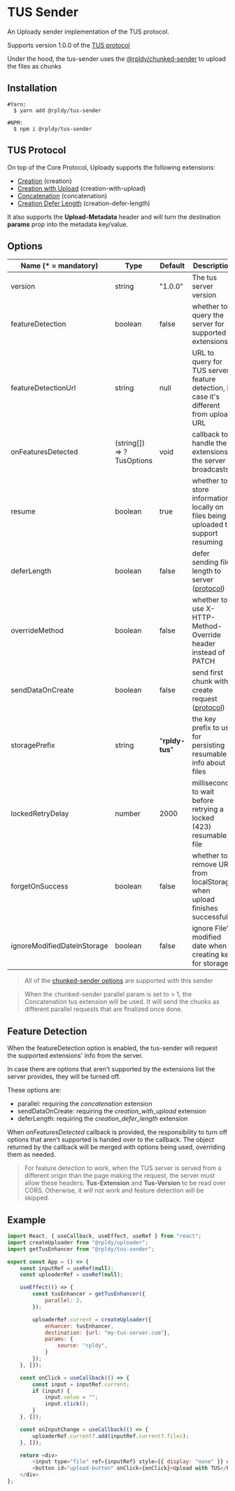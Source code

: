 
<!--
<a href="https://badge.fury.io/js/%40rpldy%2Ftus-sender">
    <img src="https://badge.fury.io/js/%40rpldy%2Ftus-sender.svg" alt="npm version" height="20"></a>
<a href="https://circleci.com/gh/rpldy/react-uploady">
    <img src="https://circleci.com/gh/rpldy/react-uploady.svg?style=svg" alt="circleci status"/></a>  
<a href="https://codecov.io/gh/rpldy/react-uploady">
    <img src="https://codecov.io/gh/rpldy/react-uploady/branch/master/graph/badge.svg" alt="codecov status"/></a> 
<a href="https://bundlephobia.com/result?p=@rpldy/tus-sender">
    <img src="https://badgen.net/bundlephobia/minzip/@rpldy/tus-sender" alt="bundlephobia badge"/></a>
<a href="https://react-uploady-storybook.netlify.com/?path=/story/tus-sender--with-tus-sender">
   <img src="https://cdn.jsdelivr.net/gh/storybookjs/brand@master/badge/badge-storybook.svg" alt="rpldy storybook"/></a> 
-->

# TUS Sender

An Uploady sender implementation of the TUS protocol.

Supports version 1.0.0 of the [TUS protocol](https://tus.io/protocols/resumable-upload.html)

Under the hood, the tus-sender uses the [@rpldy/chunked-sender](../chunked-sender) to upload the files as chunks 

## Installation

```shell
#Yarn:
  $ yarn add @rpldy/tus-sender

#NPM:
  $ npm i @rpldy/tus-sender
``` 

## TUS Protocol

On top of the Core Protocol, Uploady supports the following extensions:

- [Creation](https://tus.io/protocols/resumable-upload.html#creation) (creation)
- [Creation with Upload](https://tus.io/protocols/resumable-upload.html#creation-with-upload) (creation-with-upload)
- [Concatenation](https://tus.io/protocols/resumable-upload.html#concatenation) (concatenation)
- [Creation Defer Length](https://tus.io/protocols/resumable-upload.html#upload-defer-length) (creation-defer-length)

It also supports the __Upload-Metadata__ header and will turn the destination __params__ prop into the metadata key/value.

## Options

| Name (* = mandatory) | Type          | Default       | Description  
| --------------       | ------------- | ------------- | ------------
| version           | string    | "1.0.0" | The tus server version
| featureDetection | boolean    | false | whether to query the server for supported extensions
| featureDetectionUrl | string | null | URL to query for TUS server feature detection, in case it's different from upload URL
| onFeaturesDetected  | (string[]) => ?TusOptions | void | callback to handle the extensions the server broadcasts
| resume    |   boolean     | true | whether to store information locally on files being uploaded to support resuming
| deferLength | boolean | false | defer sending file length to server ([protocol](https://tus.io/protocols/resumable-upload.html#upload-defer-length))
| overrideMethod | boolean | false | whether to use X-HTTP-Method-Override header instead of PATCH
| sendDataOnCreate | boolean | false | send first chunk with create request ([protocol](https://tus.io/protocols/resumable-upload.html#creation-with-upload))
| storagePrefix | string | "__rpldy-tus__" | the key prefix to use for persisting resumable info about files
| lockedRetryDelay | number | 2000 | milliseconds to wait before retrying a locked (423) resumable file
| forgetOnSuccess   | boolean | false | whether to remove URL from localStorage when upload finishes successfully
| ignoreModifiedDateInStorage   | boolean   | false     | ignore File's modified date when creating key for storage

> All of the [chunked-sender options](../chunked-sender#options) are supported with this sender

> When the chunked-sender parallel param is set to > 1, the Concatenation tus extension will be used.
>It will send the chunks as different parallel requests that are finalized once done.

## Feature Detection

When the featureDetection option is enabled, the tus-sender will request the supported extensions' info from the server.

In case there are options that aren't supported by the extensions list the server provides, 
they will be turned off.

These options are:

- parallel: requiring the _concatenation_ extension
- sendDataOnCreate: requiring the _creation_with_upload_ extension
- deferLength: requiring the _creation_defer_length_ extension

When _onFeaturesDetected_ callback is provided, the responsibility to turn off options that aren't supported
is handed over to the callback. The object returned by the callback will be merged with options being used, overriding them as needed.

> For feature detection to work, when the TUS server is served from a different origin than the page making the request, 
the server must allow these headers: __Tus-Extension__ and __Tus-Version__ to be read over CORS. 
>Otherwise, it will not work and feature detection will be skipped.

## Example

```javascript
import React, { useCallback, useEffect, useRef } from "react";
import createUploader from "@rpldy/uploader";
import getTusEnhancer from "@rpldy/tus-sender";

export const App = () => {
	const inputRef = useRef(null);
	const uploaderRef = useRef(null);

	useEffect(() => {
		const tusEnhancer = getTusEnhancer({
            parallel: 2,                
		});

		uploaderRef.current = createUploader({
			enhancer: tusEnhancer,
			destination: {url: "my-tus-server.com"},
			params: {
				source: "rpldy",		
			}
		});
	}, []);

	const onClick = useCallback(() => {
		const input = inputRef.current;
		if (input) {
			input.value = "";
			input.click();
		}
	}, []);

	const onInputChange = useCallback(() => {
		uploaderRef.current?.add(inputRef.current?.files);
	}, []);

	return <div>
		<input type="file" ref={inputRef} style={{ display: "none" }} onChange={onInputChange}/>
		<button id="upload-button" onClick={onClick}>Upload with TUS</button>
	</div>
};

```